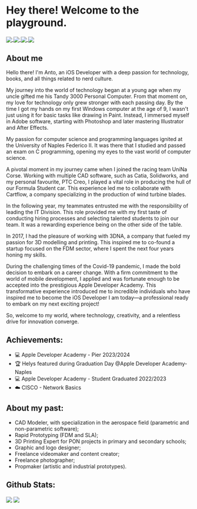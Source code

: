 # Hey there! Welcome to the playground.
<div align= "left">
<a href="https://drive.google.com/file/d/1qFsz9l9MuMkTYofrgkajZ79T9axHuzJR/view?usp=share_link">
  <img align="center" src="https://img.shields.io/badge/-resume-darkblue?logo=googledrive&style=for-the-badge" />
</a>
 <a href="https://discordapp.com/">
  <img align="center" src="https://img.shields.io/badge/-AntonioPalomba 5141-purple?logo=discord&style=for-the-badge" />
</a>
<a href="https://www.linkedin.com/in/antonio-palomba-dev/">
  <img align="center" src="https://img.shields.io/badge/Linkedin-blue?logo=linkedin&style=for-the-badge" />
</a>
<a href="https://twitter.com/tonypalomba92">
  <img align="center" src="https://img.shields.io/badge/Twitter-lightblue?logo=twitter&style=for-the-badge" />
</a>
</div>

## About me

Hello there! I'm Anto, an iOS Developer with a deep passion for technology, books, and all things related to nerd culture.

My journey into the world of technology began at a young age when my uncle gifted me his Tandy 3000 Personal Computer. From that moment on, my love for technology only grew stronger with each passing day. By the time I got my hands on my first Windows computer at the age of 9, I wasn't just using it for basic tasks like drawing in Paint. Instead, I immersed myself in Adobe software, starting with Photoshop and later mastering Illustrator and After Effects.

My passion for computer science and programming languages ignited at the University of Naples Federico II. It was there that I studied and passed an exam on C programming, opening my eyes to the vast world of computer science.

A pivotal moment in my journey came when I joined the racing team UniNa Corse. Working with multiple CAD software, such as Catia, Solidworks, and my personal favourite, PTC Creo, I played a vital role in producing the hull of our Formula Student car. This experience led me to collaborate with Cartflow, a company specializing in the production of wind turbine blades.

In the following year, my teammates entrusted me with the responsibility of leading the IT Division. This role provided me with my first taste of conducting hiring processes and selecting talented students to join our team. It was a rewarding experience being on the other side of the table.

In 2017, I had the pleasure of working with 3DNA, a company that fueled my passion for 3D modelling and printing. This inspired me to co-found a startup focused on the FDM sector, where I spent the next four years honing my skills.

During the challenging times of the Covid-19 pandemic, I made the bold decision to embark on a career change. With a firm commitment to the world of mobile development, I applied and was fortunate enough to be accepted into the prestigious Apple Developer Academy. This transformative experience introduced me to incredible individuals who have inspired me to become the iOS Developer I am today—a professional ready to embark on my next exciting project!

So, welcome to my world, where technology, creativity, and a relentless drive for innovation converge.

## Achievements:
  <ul>
        <li>💻 Apple Developer Academy - Pier 2023/2024 </li>
        <li>🏆 Helys featured during Graduation Day @Apple Developer Academy-Naples </li>
        <li>💻 Apple Developer Academy - Student Graduated 2022/2023</li>
        <li>☁️ CISCO - Network Basics</li>
  </ul>
  
## About my past:
  <ul>
        <li>CAD Modeler, with specialization in the aerospace field (parametric and non-parametric software);</li>
        <li>Rapid Prototyping (FDM and SLA);</li>
        <li>3D Printing Expert for PON projects in primary and secondary schools;</li>
        <li>Graphic and logo designer;</li>
        <li>Freelance videomaker and content creator;</li>
        <li>Freelance photographer;</li>
        <li>Propmaker (artistic and industrial prototypes).</li>
    </ul>
    
## Github Stats:
  <img align="center" src="https://github-readme-stats.vercel.app/api?username=palant-dev&show_icons=true&theme=transparent&hide_rank=true" />
  <img align="center" src="https://github-readme-stats.vercel.app/api/top-langs/?username=palant-dev&layout=compact&theme=transparent" />
  <br>

    

<!-- ![Alt Text](https://raw.githubusercontent.com/saadeghi/saadeghi/master/dino.gif) -->
